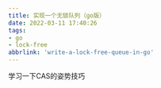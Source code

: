 ```yaml
---
title: 实现一个无锁队列（go版）
date: 2022-03-11 17:40:26
tags:
- go
- lock-free
abbrlink: 'write-a-lock-free-queue-in-go'
---
```

学习一下CAS的姿势技巧
<!-- more -->